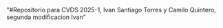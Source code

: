 "#Repositorio para CVDS 2025-1, Ivan Santiago Torres y Camilo Quintero, segunda modificacion Ivan" 

